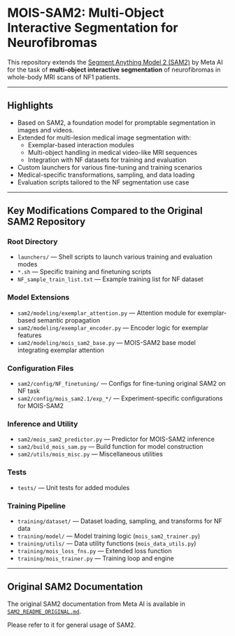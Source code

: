 # MOIS-SAM2: Multi-Object Interactive Segmentation for Neurofibromas

This repository extends the [Segment Anything Model 2 (SAM2)](https://github.com/facebookresearch/sam2) by Meta AI for the task of **multi-object interactive segmentation** of neurofibromas in whole-body MRI scans of NF1 patients.

---

## Highlights

- Based on SAM2, a foundation model for promptable segmentation in images and videos.
- Extended for multi-lesion medical image segmentation with:
  - Exemplar-based interaction modules
  - Multi-object handling in medical video-like MRI sequences
  - Integration with NF datasets for training and evaluation
- Custom launchers for various fine-tuning and training scenarios
- Medical-specific transformations, sampling, and data loading
- Evaluation scripts tailored to the NF segmentation use case

---

## Key Modifications Compared to the Original SAM2 Repository

### Root Directory
- `launchers/` — Shell scripts to launch various training and evaluation modes
- `*.sh` — Specific training and finetuning scripts
- `NF_sample_train_list.txt` — Example training list for NF dataset

### Model Extensions
- `sam2/modeling/exemplar_attention.py` — Attention module for exemplar-based semantic propagation
- `sam2/modeling/exemplar_encoder.py` — Encoder logic for exemplar features
- `sam2/modeling/mois_sam2_base.py` — MOIS-SAM2 base model integrating exemplar attention

### Configuration Files
- `sam2/config/NF_finetuning/` — Configs for fine-tuning original SAM2 on NF task
- `sam2/config/mois_sam2.1/exp_*/` — Experiment-specific configurations for MOIS-SAM2

### Inference and Utility
- `sam2/mois_sam2_predictor.py` — Predictor for MOIS-SAM2 inference
- `sam2/build_mois_sam.py` — Build function for model construction
- `sam2/utils/mois_misc.py` — Miscellaneous utilities

### Tests
- `tests/` — Unit tests for added modules

### Training Pipeline
- `training/dataset/` — Dataset loading, sampling, and transforms for NF data
- `training/model/` — Model training logic (`mois_sam2_trainer.py`)
- `training/utils/` — Data utility functions (`mois_data_utils.py`)
- `training/mois_loss_fns.py` — Extended loss function
- `training/mois_trainer.py` — Training loop and engine

---

## Original SAM2 Documentation

The original SAM2 documentation from Meta AI is available in [`SAM2_README_ORIGINAL.md`](SAM2_README_ORIGINAL.md).

Please refer to it for general usage of SAM2.

